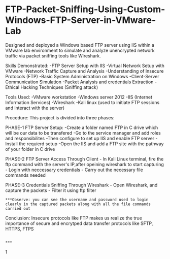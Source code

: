 # FTP-Packet-Sniffing-Using-Custom-Windows-FTP-Server-in-VMware-Lab
Designed and deployed a Windows based FTP server using IIS within a VMware lab environment to simulate and analyze unencrypted network traffic via packet sniffing tools like Wireshark.

Skills Demonstrated:
-FTP Server Setup with IIS
-Virtual Network Setup with VMware
-Network Traffic Capture and Analysis
-Understanding of Insecure Protocols (FTP)
-Basic System Administration on Windows
-Client-Server Communication Simulation
-Packet Analysis and credentials Extraction
-Ethical Hacking Techniques (Sniffing attack)

Tools Used:
-VMware workstation
-Windows server 2012
-IIS (Internet Information Services)
-Wireshark
-Kali linux (used to initiate FTP sessions and interact with the server)

Procedure:
This project is divided into three phases:

PHASE-1 FTP Server Setup:
    -Create a folder named FTP in C drive which will be our data to be transfered
    -Go to the service manager and add roles and responsibilites
    -Then configure to set up IIS and enable FTP server
    -Install the requierd setup
    -Open the IIS and add a FTP site with the pathway of your folder in C drive

PHASE-2 FTP Server Access Through Client
    - In Kali Linux terminal, fire the ftp command with the server's IP,after opeining wireshark to start capturing
    - Login with neccessary credentials 
    - Carry out the necessary file commands needed

PHASE-3 Credentials Sniffing Through Wireshark
    - Open Wireshark, and capture the packets
    - Filter it using ftp filter

    ***Observe: you can see the username and password used to login clearly in the captured packets along with all the file commands carried out

Conclusion: Insecure protocols like FTP makes us realize the true importance of secure and encrytped data transfer protocols like SFTP, HTTPS, FTPS

                                                                          ***
  


1
